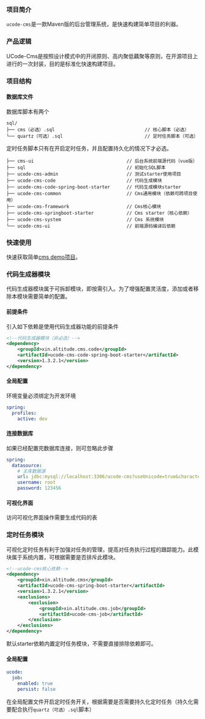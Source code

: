 ### 项目简介

`ucode-cms`是一款Maven版的后台管理系统，是快速构建简单项目的利器。

### 产品逻辑
UCode-Cms是按照设计模式中的开闭原则、高内聚低藕聚等原则，在开源项目上进行的一次封装，目的是标准化快速构建项目。


### 项目结构
#### 数据库文件
数据库脚本有两个
```text
sql/
├── cms（必选）.sql                                 // 核心脚本（必选）     
└── quartz（可选）.sql                              // 定时任务脚本（可选）
```
定时任务脚本只有在开启定时任务，并且配置持久化的情况下才必选。
```text
├── cms-ui                                  // 后台系统前端源代码（vue版）
├── sql                                     // 初始化SQL脚本
├── ucode-cms-admin                         // 测试starter使用项目
├── ucode-cms-code                          // 代码生成模块
├── ucode-cms-code-spring-boot-starter      // 代码生成模块starter
├── ucode-cms-common                        // Cms通用模块（依赖可跨项目使用）
├── ucode-cms-framework                     // Cms核心模块
├── ucode-cms-springboot-starter            // Cms starter（核心依赖）
├── ucode-cms-system                        // Cms 系统模块
└── ucode-cms-ui                            // 前端源码编译后依赖
```

### 快速使用

快速获取简单[cms demo项目](https://gitee.com/decsa/demo-cms)。

### 代码生成器模块
代码生成器模块属于可拆卸模块，即按需引入。为了增强配置灵活度，添加或者移除本模块需要简单的配置。
#### 前提条件
引入如下依赖是使用代码生成器功能的前提条件
```xml
<!--代码生成器模块（非必选）-->
<dependency>
    <groupId>xin.altitude.cms.code</groupId>
    <artifactId>ucode-cms-code-spring-boot-starter</artifactId>
    <version>1.3.2.1</version>
</dependency>
```
#### 全局配置
环境变量必须绑定为开发环境
```yml
spring:
  profiles:
    active: dev
```
#### 连接数据库
如果已经配置完数据库连接，则可忽略此步骤
```yml
spring:
  datasource:
    # 主库数据源
    url: jdbc:mysql://localhost:3306/ucode-cms?useUnicode=true&characterEncoding=utf8&zeroDateTimeBehavior=convertToNull&useSSL=true&serverTimezone=GMT%2B8
    username: root
    password: 123456
```

#### 可视化界面

访问可视化界面操作需要生成代码的表

### 定时任务模块
可视化定时任务有利于加强对任务的管理，提高对任务执行过程的跟踪能力。此模块属于系统内置，可根据需要是否排斥此模块。
```xml
<!--ucode-cms核心依赖-->
<dependency>
    <groupId>xin.altitude.cms</groupId>
    <artifactId>ucode-cms-spring-boot-starter</artifactId>
    <version>1.3.2.1</version>
    <exclusions>
        <exclusion>
            <groupId>xin.altitude.cms.job</groupId>
            <artifactId>ucode-cms-job</artifactId>
        </exclusion>
    </exclusions>
</dependency>
```
默认starter依赖内置定时任务模块，不需要直接排除依赖即可。
#### 全局配置
```yml
ucode:
  job:
    enabled: true
    persist: false
```
在全局配置文件开启定时任务开关，根据需要是否需要持久化定时任务（持久化需要配合执行`quartz（可选）.sql`脚本）